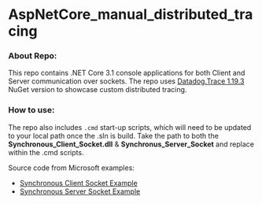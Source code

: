 # AspNetCore_manual_distributed_tracing
### About Repo: 

This repo contains .NET Core 3.1 console applications for both Client and Server communication over sockets. The repo uses [Datadog.Trace 1.19.3](https://www.nuget.org/packages/Datadog.Trace) NuGet version to showcase custom distributed tracing. 

### How to use: 

The repo also includes `.cmd` start-up scripts, which will need to be updated to your local path once the .sln is build. Take the path to both the **Synchronous_Client_Socket.dll** & **Synchronus_Server_Socket** and replace within the .cmd scripts.

Source code from Microsoft examples: 
- [Synchronous Client Socket Example](https://docs.microsoft.com/en-us/dotnet/framework/network-programming/synchronous-client-socket-example)
- [Synchronous Server Socket Example](https://docs.microsoft.com/en-us/dotnet/framework/network-programming/synchronous-server-socket-example) 
